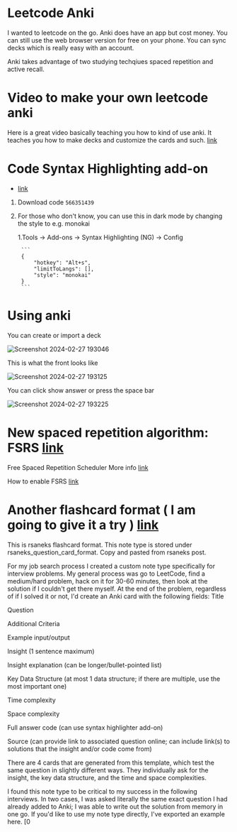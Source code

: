 # Leetcode Anki
I wanted to leetcode on the go. Anki does have an app but cost money. You can still use the web browser version for free on your phone. You can sync decks which is really easy with an account. 

Anki takes advantage of two studying techqiues spaced repetition and active recall.

# Video to make your own leetcode anki
Here is a great video basically teaching you how to kind of use anki. It teaches you how to make decks and customize the cards and such. [link](https://www.youtube.com/watch?v=WInP22evPJE)

# Code Syntax Highlighting add-on
- [link](https://ankiweb.net/shared/info/566351439)
1. Download code ``` 566351439 ```
2. For those who don't know, you can use this in dark mode by changing the style to e.g. monokai

	1.Tools → Add-ons → Syntax Highlighting (NG) → Config

		```
		{
		    "hotkey": "Alt+s",
		    "limitToLangs": [],
		    "style": "monokai"
		}
		```

# Using anki
You can create or import a deck 

![Screenshot 2024-02-27 193046](https://github.com/jaekim24/leetcode-anki/assets/62858192/ff985657-c993-4670-8e07-521b87a44271)

This is what the front looks like

![Screenshot 2024-02-27 193125](https://github.com/jaekim24/leetcode-anki/assets/62858192/892ba494-c49a-42f9-9c4c-44cc90e24d75)

You can click show answer or press the space bar

![Screenshot 2024-02-27 193225](https://github.com/jaekim24/leetcode-anki/assets/62858192/5391ff49-d9e7-41e9-bb53-cae4f4b92d7b)

# New spaced repetition algorithm: FSRS [link](https://github.com/open-spaced-repetition/fsrs4anki/wiki/Spaced-Repetition-Algorithm:-A-Three%E2%80%90Day-Journey-from-Novice-to-Expert)
Free Spaced Repetition Scheduler
More info [link](https://medium.com/@JarrettYe/how-did-i-publish-a-paper-in-acmkdd-as-an-undergraduate-c0199baddf31)

How to enable FSRS [link](https://github.com/open-spaced-repetition/fsrs4anki/blob/main/docs/tutorial.md)

# Another flashcard format ( I am going to give it a try )  [link](https://news.ycombinator.com/item?id=35517232)
This is rsaneks flashcard format.
This note type is stored under rsaneks_question_card_format. Copy and pasted from rsaneks post.

For my job search process I created a custom note type specifically for interview problems. My general process was go to LeetCode, find a medium/hard problem, hack on it for 30-60 minutes, then look at the solution if I couldn't get there myself. At the end of the problem, regardless of if I solved it or not, I'd create an Anki card with the following fields:
Title

Question

Additional Criteria

Example input/output

Insight (1 sentence maximum)

Insight explanation (can be longer/bullet-pointed list)

Key Data Structure (at most 1 data structure; if there are multiple, use the most important one)

Time complexity

Space complexity

Full answer code (can use syntax highlighter add-on)

Source (can provide link to associated question online; can include link(s) to solutions that the insight and/or code come from)

There are 4 cards that are generated from this template, which test the same question in slightly different ways. They individually ask for the insight, the key data structure, and the time and space complexities.

I found this note type to be critical to my success in the following interviews. In two cases, I was asked literally the same exact question I had already added to Anki; I was able to write out the solution from memory in one go. If you'd like to use my note type directly, I've exported an example here. [0




